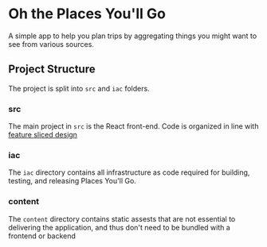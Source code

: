 # Oh the Places You'll Go
A simple app to help you plan trips by aggregating things you might want to see from various sources.

## Project Structure
The project is split into `src` and `iac` folders.

### src
The main project in `src` is the React front-end. Code is organized in line with [feature sliced design](https://feature-sliced.design/)

### iac
The `iac` directory contains all infrastructure as code required for building, testing, and releasing Places You'll Go.

### content
The `content` directory contains static assests that are not essential to delivering the application, and thus don't need to be bundled with a frontend or backend